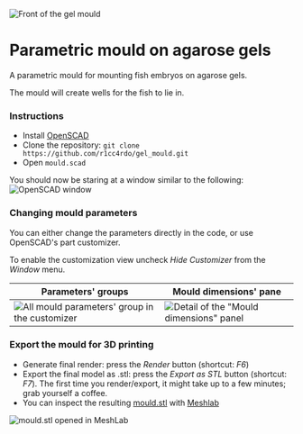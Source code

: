 ![Front of the gel mould](images/front.jpg)

# Parametric mould on agarose gels
A parametric mould for mounting fish embryos on agarose gels.

The mould will create wells for the fish to lie in.

### Instructions
* Install [OpenSCAD](https://openscad.org/downloads.html)
* Clone the repository: ```git clone https://github.com/r1cc4rdo/gel_mould.git```
* Open ```mould.scad```

You should now be staring at a window similar to the following:
![OpenSCAD window](images/openscad.jpg)

### Changing mould parameters
You can either change the parameters directly in the code, or use OpenSCAD's part customizer.

To enable the customization view uncheck *Hide Customizer* from the *Window* menu.

| Parameters' groups | Mould dimensions' pane |
| ---- | ---- |
| ![All mould parameters' group in the customizer](images/customizer1.jpg) | ![Detail of the "Mould dimensions" panel](images/customizer2.jpg) |

### Export the mould for 3D printing
* Generate final render: press the *Render* button (shortcut: *F6*)
* Export the final model as .stl: press the *Export as STL* button (shortcut: *F7*).
The first time you render/export, it might take up to a few minutes; grab yourself a coffee.
* You can inspect the resulting [mould.stl](mould.stl) with [Meshlab](https://www.meshlab.net/#download)

![mould.stl opened in MeshLab](images/meshlab.jpg)
